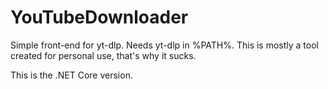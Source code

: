 # YouTubeDownloader
Simple front-end for yt-dlp. Needs yt-dlp in %PATH%.
This is mostly a tool created for personal use, that's why it sucks.

This is the .NET Core version.
